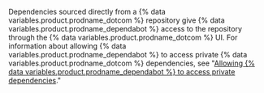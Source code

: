 Dependencies sourced directly from a {% data variables.product.prodname_dotcom %} repository give {% data variables.product.prodname_dependabot %} access to the repository through the {% data variables.product.prodname_dotcom %} UI. For information about allowing {% data variables.product.prodname_dependabot %} to access private {% data variables.product.prodname_dotcom %} dependencies, see "[Allowing {% data variables.product.prodname_dependabot %} to access private dependencies](/organizations/keeping-your-organization-secure/managing-security-settings-for-your-organization/managing-security-and-analysis-settings-for-your-organization#allowing-dependabot-to-access-private-dependencies)."
